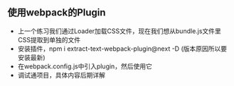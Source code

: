 ## 使用webpack的Plugin
+ 上一个练习我们通过Loader加载CSS文件，现在我们想从bundle.js文件里CSS提取到单独的文件
+ 安装插件，npm i extract-text-webpack-plugin@next -D (版本原因所以要安装最新)
+ 在webpack.config.js中引入plugin，然后使用它
+ 调试通项目，具体内容后期详解
